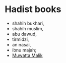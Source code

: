 # Hadist books
* shahih bukhari, 
* shahih muslim, 
* abu dawud, 
* tirmidzi, 
* an nasai, 
* ibnu majah;
* [Muwatta Malik](https://sunnah.com/malik)
